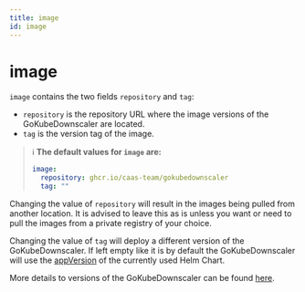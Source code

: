 ```yaml
---
title: image
id: image
---
```


# image

`image` contains the two fields `repository` and `tag`:

- `repository` is the repository URL where the image versions of the GoKubeDownscaler are located.
- `tag` is the version tag of the image.

> ℹ️ **The default values for `image` are:**
>
> ```yaml
> image:
>   repository: ghcr.io/caas-team/gokubedownscaler
>   tag: ""
> ```

Changing the value of `repository` will result in the images being pulled from another location. It is advised to leave this as is unless you want or need to pull the images from a private registry of your choice.

Changing the value of `tag` will deploy a different version of the GoKubeDownscaler. If left empty like it is by default the GoKubeDownscaler will use the [appVersion](https://github.com/caas-team/GoKubeDownscaler/blob/main/deployments/chart/Chart.yaml#L10) of the currently used Helm Chart.

More details to versions of the GoKubeDownscaler can be found [here](https://github.com/caas-team/GoKubeDownscaler/releases).
